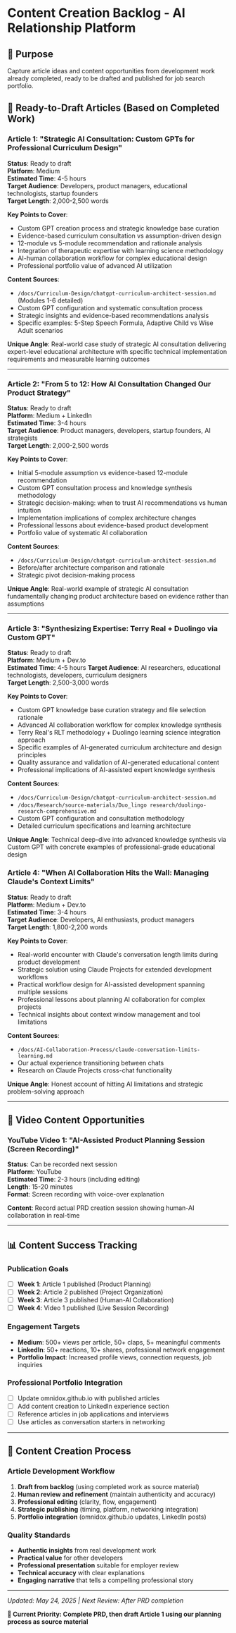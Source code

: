 # Content Creation Backlog - AI Relationship Platform

## 🎯 **Purpose**
Capture article ideas and content opportunities from development work already completed, ready to be drafted and published for job search portfolio.

## 📝 **Ready-to-Draft Articles** (Based on Completed Work)

### **Article 1: "Strategic AI Consultation: Custom GPTs for Professional Curriculum Design"**
**Status**: Ready to draft  
**Platform**: Medium  
**Estimated Time**: 4-5 hours  
**Target Audience**: Developers, product managers, educational technologists, startup founders  
**Target Length**: 2,000-2,500 words

**Key Points to Cover**:
- Custom GPT creation process and strategic knowledge base curation
- Evidence-based curriculum consultation vs assumption-driven design
- 12-module vs 5-module recommendation and rationale analysis
- Integration of therapeutic expertise with learning science methodology
- AI-human collaboration workflow for complex educational design
- Professional portfolio value of advanced AI utilization

**Content Sources**:
- `/docs/Curriculum-Design/chatgpt-curriculum-architect-session.md` (Modules 1-6 detailed)
- Custom GPT configuration and systematic consultation process
- Strategic insights and evidence-based recommendations analysis
- Specific examples: 5-Step Speech Formula, Adaptive Child vs Wise Adult scenarios

**Unique Angle**: Real-world case study of strategic AI consultation delivering expert-level educational architecture with specific technical implementation requirements and measurable learning outcomes

---

### **Article 2: "From 5 to 12: How AI Consultation Changed Our Product Strategy"**
**Status**: Ready to draft  
**Platform**: Medium + LinkedIn  
**Estimated Time**: 3-4 hours  
**Target Audience**: Product managers, developers, startup founders, AI strategists  
**Target Length**: 2,000-2,500 words  

**Key Points to Cover**:
- Initial 5-module assumption vs evidence-based 12-module recommendation
- Custom GPT consultation process and knowledge synthesis methodology
- Strategic decision-making: when to trust AI recommendations vs human intuition
- Implementation implications of complex architecture changes
- Professional lessons about evidence-based product development
- Portfolio value of systematic AI collaboration

**Content Sources**:
- `/docs/Curriculum-Design/chatgpt-curriculum-architect-session.md`
- Before/after architecture comparison and rationale
- Strategic pivot decision-making process

**Unique Angle**: Real-world example of strategic AI consultation fundamentally changing product architecture based on evidence rather than assumptions

---

### **Article 3: "Synthesizing Expertise: Terry Real + Duolingo via Custom GPT"**
**Status**: Ready to draft  
**Platform**: Medium + Dev.to  
**Estimated Time**: 4-5 hours
**Target Audience**: AI researchers, educational technologists, developers, curriculum designers  
**Target Length**: 2,500-3,000 words

**Key Points to Cover**:
- Custom GPT knowledge base curation strategy and file selection rationale
- Advanced AI collaboration workflow for complex knowledge synthesis
- Terry Real's RLT methodology + Duolingo learning science integration approach
- Specific examples of AI-generated curriculum architecture and design principles  
- Quality assurance and validation of AI-generated educational content
- Professional implications of AI-assisted expert knowledge synthesis

**Content Sources**:
- `/docs/Curriculum-Design/chatgpt-curriculum-architect-session.md`
- `/docs/Research/source-materials/Duo_lingo research/duolingo-research-comprehensive.md`
- Custom GPT configuration and consultation methodology
- Detailed curriculum specifications and learning architecture

**Unique Angle**: Technical deep-dive into advanced knowledge synthesis via Custom GPT with concrete examples of professional-grade educational design

### **Article 4: "When AI Collaboration Hits the Wall: Managing Claude's Context Limits"**
**Status**: Ready to draft  
**Platform**: Medium + Dev.to  
**Estimated Time**: 3-4 hours  
**Target Audience**: Developers, AI enthusiasts, product managers  
**Target Length**: 1,800-2,200 words

**Key Points to Cover**:
- Real-world encounter with Claude's conversation length limits during product development
- Strategic solution using Claude Projects for extended development workflows
- Practical workflow design for AI-assisted development spanning multiple sessions
- Professional lessons about planning AI collaboration for complex projects
- Technical insights about context window management and tool limitations

**Content Sources**:
- `/docs/AI-Collaboration-Process/claude-conversation-limits-learning.md`
- Our actual experience transitioning between chats
- Research on Claude Projects cross-chat functionality

**Unique Angle**: Honest account of hitting AI limitations and strategic problem-solving approach

---

## 🎥 **Video Content Opportunities**

### **YouTube Video 1: "AI-Assisted Product Planning Session (Screen Recording)"**
**Status**: Can be recorded next session  
**Platform**: YouTube  
**Estimated Time**: 2-3 hours (including editing)  
**Length**: 15-20 minutes  
**Format**: Screen recording with voice-over explanation

**Content**: Record actual PRD creation session showing human-AI collaboration in real-time

---

## 📊 **Content Success Tracking**

### **Publication Goals**
- [ ] **Week 1**: Article 1 published (Product Planning)
- [ ] **Week 2**: Article 2 published (Project Organization)  
- [ ] **Week 3**: Article 3 published (Human-AI Collaboration)
- [ ] **Week 4**: Video 1 published (Live Session Recording)

### **Engagement Targets**
- **Medium**: 500+ views per article, 50+ claps, 5+ meaningful comments
- **LinkedIn**: 50+ reactions, 10+ shares, professional network engagement
- **Portfolio Impact**: Increased profile views, connection requests, job inquiries

### **Professional Portfolio Integration**
- [ ] Update omnidox.github.io with published articles
- [ ] Add content creation to LinkedIn experience section
- [ ] Reference articles in job applications and interviews
- [ ] Use articles as conversation starters in networking

---

## 🔄 **Content Creation Process**

### **Article Development Workflow**
1. **Draft from backlog** (using completed work as source material)
2. **Human review and refinement** (maintain authenticity and accuracy)  
3. **Professional editing** (clarity, flow, engagement)
4. **Strategic publishing** (timing, platform, networking integration)
5. **Portfolio integration** (omnidox.github.io updates, LinkedIn posts)

### **Quality Standards**
- **Authentic insights** from real development work
- **Practical value** for other developers
- **Professional presentation** suitable for employer review
- **Technical accuracy** with clear explanations
- **Engaging narrative** that tells a compelling professional story

---

*Updated: May 24, 2025 | Next Review: After PRD completion*

**🚀 Current Priority: Complete PRD, then draft Article 1 using our planning process as source material**
